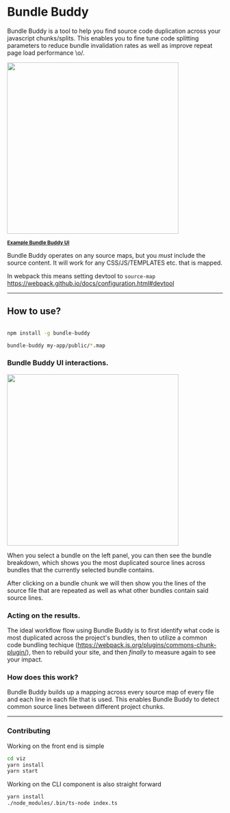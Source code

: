 Bundle Buddy
====

Bundle Buddy is a tool to help you find source code duplication across your javascript chunks/splits. This enables you to fine tune code splitting parameters to reduce bundle invalidation rates as well as improve repeat page load performance \o/. 

<a href="https://build-wryzeystih.now.sh/ "><img src="https://user-images.githubusercontent.com/883126/28001744-ed90cef4-64e3-11e7-919a-f27ced92f9b9.png" height="400px"><caption><p><small><b>Example Bundle Buddy UI</b></small></p></caption></a>


Bundle Buddy operates on any source maps, but you *must* include the source content. It will work for any CSS/JS/TEMPLATES etc. that is mapped.

In webpack this means setting devtool to `source-map`
https://webpack.github.io/docs/configuration.html#devtool

-----

## How to use?

```bash

npm install -g bundle-buddy

bundle-buddy my-app/public/*.map
```

### Bundle Buddy UI interactions.

<img height="400px" src="https://user-images.githubusercontent.com/883126/28001816-9f045656-64e4-11e7-8439-54e7091b29ff.png">

When you select a bundle on the left panel, you can then see the bundle breakdown, which shows you the most duplicated source lines across bundles that the currently selected bundle contains.

After clicking on a bundle chunk we will then show you the lines of the source file that are repeated as well as what other bundles contain said source lines.


### Acting on the results.

The ideal workflow flow using Bundle Buddy is to first identify what code is most duplicated across the project's bundles, then to utilize a common code bundling techique (https://webpack.js.org/plugins/commons-chunk-plugin/), then to rebuild your site, and then *finally* to measure again to see your impact.

### How does this work?

Bundle Buddy builds up a mapping across every source map of every file and each line in each file that is used. This enables Bundle Buddy to detect common source lines between different project chunks. 

----


### Contributing 

Working on the front end is simple

```bash
cd viz
yarn install
yarn start
```

Working on the CLI component is also straight forward

```bash
yarn install
./node_modules/.bin/ts-node index.ts
```
